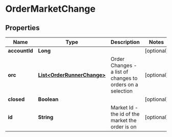 
# OrderMarketChange

## Properties
Name | Type | Description | Notes
------------ | ------------- | ------------- | -------------
**accountId** | **Long** |  |  [optional]
**orc** | [**List&lt;OrderRunnerChange&gt;**](OrderRunnerChange.md) | Order Changes - a list of changes to orders on a selection |  [optional]
**closed** | **Boolean** |  |  [optional]
**id** | **String** | Market Id - the id of the market the order is on |  [optional]




